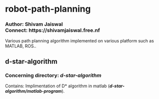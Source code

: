 # robot-path-planning
<h3>Author: Shivam Jaiswal<br>
    Connect: https://shivamjaiswal.free.nf
</h3>
Various path planning algorithm implemented on various platform such as MATLAB, ROS..

<h2>d-star-algorithm</h2>

<h3>Concerning directory: <i>d-star-algorithm</i></h3>
Contains:
Implimentation of D* algorithm in matlab (<i><b>d-star-algorithm/matlab-program</b></i>).
